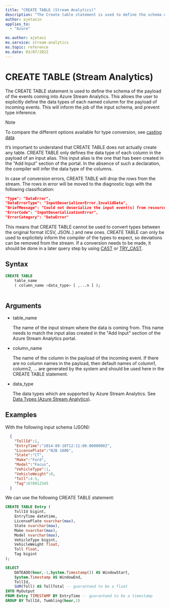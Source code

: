 ```yaml
---
title: "CREATE TABLE (Stream Analytics)"
description: "The Create table statement is used to define the schema of the payload of the events coming into Azure Stream Analytics."
author: ajetasin
applies_to: 
  - "Azure"

ms.author: ajetasi
ms.service: stream-analytics
ms.topic: reference
ms.date: 03/07/2022
---
```

# CREATE TABLE (Stream Analytics)

The CREATE TABLE statement is used to define the schema of the payload of the events coming into Azure Stream Analytics. This allows the user to explicitly define the data types of each named column for the payload of incoming events. This will inform the job of the input schema, and prevent type inference.

> [!NOTE]
> To compare the different options available for type conversion, see [casting data](data-types-azure-stream-analytics.md#casting-data)
  
It’s important to understand that CREATE TABLE does not actually create any table. CREATE TABLE only defines the data type of each column in the payload of an input alias. This input alias is the one that has been created in the "Add Input" section of the portal. In the absence of such a declaration, the compiler will infer the data type of the columns.

In case of conversion errors, CREATE TABLE will drop the rows from the stream. The rows in error will be moved to the diagnostic logs with the following classification:

```JSON
"Type": "DataError",
"DataErrorType": "InputDeserializerError.InvalidData",
"BriefMessage": "Could not deserialize the input event(s) from resource ... . Some possible reasons: 1) Malformed events 2) Input source configured with incorrect serialization format",
"ErrorCode": "InputDeserializationError",
"ErrorCategory": "DataError"
 ```
 
This means that CREATE TABLE cannot be used to convert types between the original format (CSV, JSON..) and new ones. CREATE TABLE can only be used to explicitely inform the compiler of the types to expect, so deviations can be removed from the stream. If a conversion needs to be made, it should be done in a later query step by using [CAST](cast-azure-stream-analytics.md) or [TRY_CAST](try-cast-azure-stream-analytics.md).
 
## Syntax  
  
```SQL 
CREATE TABLE   
    table_name   
    ( column_name <data_type> [ ,...n ] );  
  
```  
  
## Arguments  
  
-   table_name  
  
     The name of the input stream where the data is coming from. This name needs to match the input alias created in the "Add Input" section of the Azure Stream Analytics portal.  
  
-   column_name  
  
     The name of the column in the payload of the incoming event. If there are no column names in the payload, then default names of column1, column2, … are generated by the system and should be used here in the CREATE TABLE statement.  
  
-   data_type  
  
     The data types which are supported by Azure Stream Analytics. See [Data Types &#40;Azure Stream Analytics&#41;](data-types-azure-stream-analytics.md).  
  
## Examples  

With the following input schema (JSON):
```JSON
  {
    "TollId":1,
    "EntryTime":"2014-09-10T12:11:00.0000000Z",
    "LicensePlate":"NJB 1006",
    "State":"CT",
    "Make":"Ford",
    "Model":"Focus",
    "VehicleType":1,
    "VehicleWeight":0,
    "Toll":4.5,
    "Tag":678912345
  }
```

We can use the following CREATE TABLE statement:

```SQL  
CREATE TABLE Entry (
	TollId bigint,
	EntryTime datetime,
	LicensePlate nvarchar(max),
	State nvarchar(max),
	Make nvarchar(max),
	Model nvarchar(max),
	VehicleType bigint,
	VehicleWeight float,
	Toll float,
	Tag bigint
);

SELECT
	DATEADD(hour,-1,System.Timestamp()) AS WindowStart,
	System.Timestamp AS WindowEnd,
	TollId,
	SUM(Toll) AS TollTotal -- guaranteed to be a float
INTO MyOutput
FROM Entry TIMESTAMP BY EntryTime -- guaranteed to be a timestamp
GROUP BY TollId, Tumbling(hour,1)
```  
  
  
